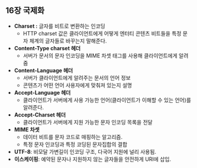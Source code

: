 ## 16장 국제화
- **Charset  :** 글자를 비트로 변환하는 인코딩
    - HTTP charset 값은 클라이언트에게 어떻게 엔터티 콘텐츠 비트들을 특정 문자 체계의 글자들로 바꾸는지 말해준다.
- **Content-Type charset 헤더**
    - 서버가 문서의 문자 인코딩을 MIME 차셋 태그를 사용해 클라이언트에게 알려줌
- **Content-Language 헤더**
    - 서버가 클라이언트에게 알려주는 문서의 언어 정보
    - 콘텐츠가 어떤 언어 사용자에게 맞춰져 있는지 설명
- **Accept-Language 헤더**
    - 클라이언트가 서버에게 사용 가능한 언어(클라이언트가 이해할 수 있는 언어)를 알려준다.
- **Accept-Charset 헤더**
    - 클라이언트가 서버에게 지원 가능한 문자 인코딩 목록을 전달
- **MIME 차셋**
    - 데이터 비트를 문자 코드로 매핑하는 알고리즘.
    - 특정 문자 인코딩과 특정 코딩된 문자집합의 결합
- **UTF-8**: 비모달 가변길이 인코딩 구조, 다국어 지원에 널리 사용됨.
- **이스케이핑**: 예약된 문자나 지원하지 않는 글자들을 안전하게 URI에 삽입.
